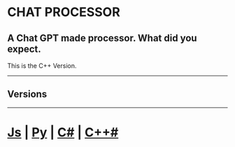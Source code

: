 # CHAT PROCESSOR
A Chat GPT made processor. What did you expect.
--
This is the C++ Version.

---

## Versions

---

# [Js](https://github.com/Burritoooo/CHAT-PROCESSOR/tree/JS-Version) **|** [Py](https://github.com/Burritoooo/CHAT-PROCESSOR/tree/Python-Version) **|** [C#](https://github.com/Burritoooo/CHAT-PROCESSOR/tree/C%23-Version) **|** [C++#](https://github.com/Burritoooo/CHAT-PROCESSOR/tree/main)
